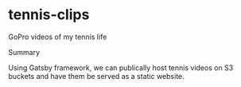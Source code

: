 # tennis-clips
GoPro videos of my tennis life

Summary

Using Gatsby framework, we can publically host tennis videos on S3 buckets and have them be served as a static website.
